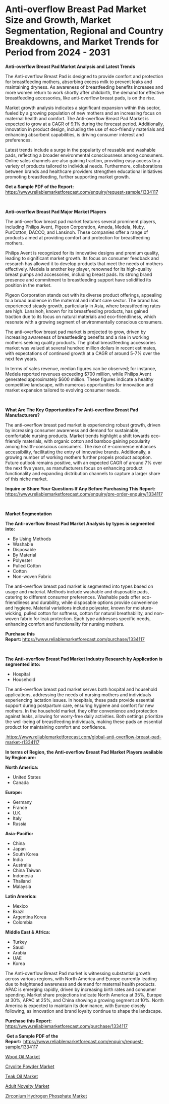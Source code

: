 <p><h1>Anti-overflow Breast Pad Market Size and Growth, Market Segmentation, Regional and Country Breakdowns, and Market Trends for Period from 2024 -  2031</h1></p><p><strong>Anti-overflow Breast Pad Market Analysis and Latest Trends</strong></p>
<p><p>The Anti-overflow Breast Pad is designed to provide comfort and protection for breastfeeding mothers, absorbing excess milk to prevent leaks and maintaining dryness. As awareness of breastfeeding benefits increases and more women return to work shortly after childbirth, the demand for effective breastfeeding accessories, like anti-overflow breast pads, is on the rise.</p><p>Market growth analysis indicates a significant expansion within this sector, fueled by a growing population of new mothers and an increasing focus on maternal health and comfort. The Anti-overflow Breast Pad Market is expected to grow at a CAGR of 9.1% during the forecast period. Additionally, innovation in product design, including the use of eco-friendly materials and enhancing absorbent capabilities, is driving consumer interest and preferences.</p><p>Latest trends include a surge in the popularity of reusable and washable pads, reflecting a broader environmental consciousness among consumers. Online sales channels are also gaining traction, providing easy access to a variety of products tailored to individual needs. Furthermore, collaborations between brands and healthcare providers strengthen educational initiatives promoting breastfeeding, further supporting market growth.</p></p>
<p><strong>Get a Sample PDF of the Report:&nbsp;</strong> <a href="https://www.reliablemarketforecast.com/enquiry/request-sample/1334117?utm_campaign=1082&utm_medium=2&utm_source=Github&utm_content=ia&utm_term=12122024&utm_id=anti-overflow-breast-pad">https://www.reliablemarketforecast.com/enquiry/request-sample/1334117</a></p>
<p>&nbsp;</p>
<p><strong>Anti-overflow Breast Pad Major Market Players</strong></p>
<p><p>The anti-overflow breast pad market features several prominent players, including Philips Avent, Pigeon Corporation, Ameda, Medela, Nuby, PurCotton, DACCO, and Lansinoh. These companies offer a range of products aimed at providing comfort and protection for breastfeeding mothers.</p><p>Philips Avent is recognized for its innovative designs and premium quality, leading to significant market growth. Its focus on consumer feedback and research has allowed it to develop products that meet the needs of mothers effectively. Medela is another key player, renowned for its high-quality breast pumps and accessories, including breast pads. Its strong brand presence and commitment to breastfeeding support have solidified its position in the market.</p><p>Pigeon Corporation stands out with its diverse product offerings, appealing to a broad audience in the maternal and infant care sector. The brand has experienced steady growth, particularly in Asia, where breastfeeding rates are high. Lansinoh, known for its breastfeeding products, has gained traction due to its focus on natural materials and eco-friendliness, which resonate with a growing segment of environmentally conscious consumers.</p><p>The anti-overflow breast pad market is projected to grow, driven by increasing awareness of breastfeeding benefits and a rise in working mothers seeking quality products. The global breastfeeding accessories market was valued at several hundred million dollars in recent estimates, with expectations of continued growth at a CAGR of around 5-7% over the next few years.</p><p>In terms of sales revenue, median figures can be observed; for instance, Medela reported revenues exceeding $700 million, while Philips Avent generated approximately $600 million. These figures indicate a healthy competitive landscape, with numerous opportunities for innovation and market expansion tailored to evolving consumer needs.</p></p>
<p>&nbsp;</p>
<p><strong>What Are The Key Opportunities For Anti-overflow Breast Pad Manufacturers?</strong></p>
<p><p>The anti-overflow breast pad market is experiencing robust growth, driven by increasing consumer awareness and demand for sustainable, comfortable nursing products. Market trends highlight a shift towards eco-friendly materials, with organic cotton and bamboo gaining popularity among health-conscious consumers. The rise of e-commerce enhances accessibility, facilitating the entry of innovative brands. Additionally, a growing number of working mothers further propels product adoption. Future outlook remains positive, with an expected CAGR of around 7% over the next five years, as manufacturers focus on enhancing product functionality and expanding distribution channels to capture a larger share of this niche market.</p></p>
<p><strong>Inquire or Share Your Questions If Any Before Purchasing This Report:</strong> <a href="https://www.reliablemarketforecast.com/enquiry/pre-order-enquiry/1334117?utm_campaign=1082&utm_medium=2&utm_source=Github&utm_content=ia&utm_term=12122024&utm_id=anti-overflow-breast-pad">https://www.reliablemarketforecast.com/enquiry/pre-order-enquiry/1334117</a></p>
<p>&nbsp;</p>
<p><strong>Market Segmentation</strong></p>
<p><strong>The Anti-overflow Breast Pad Market Analysis by types is segmented into:</strong></p>
<p><ul><li>By Using Methods</li><li>Washable</li><li>Disposable</li><li>By Material</li><li>Polyester</li><li>Pulled Cotton</li><li>Cotton</li><li>Non-woven Fabric</li></ul></p>
<p><p>The anti-overflow breast pad market is segmented into types based on usage and material. Methods include washable and disposable pads, catering to different consumer preferences. Washable pads offer eco-friendliness and durability, while disposable options provide convenience and hygiene. Material variations include polyester, known for moisture-wicking, pulled cotton for softness, cotton for natural breathability, and non-woven fabric for leak protection. Each type addresses specific needs, enhancing comfort and functionality for nursing mothers.</p></p>
<p><strong>Purchase this Report:&nbsp;</strong><a href="https://www.reliablemarketforecast.com/purchase/1334117?utm_campaign=1082&utm_medium=2&utm_source=Github&utm_content=ia&utm_term=12122024&utm_id=anti-overflow-breast-pad">https://www.reliablemarketforecast.com/purchase/1334117</a></p>
<p>&nbsp;</p>
<p><strong>The Anti-overflow Breast Pad Market Industry Research by Application is segmented into:</strong></p>
<p><ul><li>Hospital</li><li>Household</li></ul></p>
<p><p>The anti-overflow breast pad market serves both hospital and household applications, addressing the needs of nursing mothers and individuals experiencing lactation issues. In hospitals, these pads provide essential support during postpartum care, ensuring hygiene and comfort for new mothers. In the household market, they offer convenience and protection against leaks, allowing for worry-free daily activities. Both settings prioritize the well-being of breastfeeding individuals, making these pads an essential product for maintaining comfort and confidence.</p></p>
<p><a href="https://www.reliablemarketforecast.com/global-anti-overflow-breast-pad-market-r1334117?utm_campaign=1082&utm_medium=2&utm_source=Github&utm_content=ia&utm_term=12122024&utm_id=anti-overflow-breast-pad">&nbsp;https://www.reliablemarketforecast.com/global-anti-overflow-breast-pad-market-r1334117</a></p>
<p><strong>In terms of Region, the Anti-overflow Breast Pad Market Players available by Region are:</strong></p>
<p>
    <p> <strong> North America: </strong>
        <ul>
            <li>United States</li>
            <li>Canada</li>
        </ul>
        </p> 
    <p> <strong> Europe: </strong>
        <ul>
            <li>Germany</li>
            <li>France</li>
            <li>U.K.</li>
            <li>Italy</li>
            <li>Russia</li>
        </ul>
        </p> 
    <p> <strong> Asia-Pacific: </strong>
        <ul>
            <li>China</li>
            <li>Japan</li>
            <li>South Korea</li>
            <li>India</li>
            <li>Australia</li>
            <li>China Taiwan</li>
            <li>Indonesia</li>
            <li>Thailand</li>
            <li>Malaysia</li>
        </ul>
        </p> 
    <p> <strong> Latin America: </strong>
        <ul>
            <li>Mexico</li>
            <li>Brazil</li>
            <li>Argentina Korea</li>
            <li>Colombia</li>
        </ul>
        </p> 
    <p> <strong> Middle East & Africa: </strong>
        <ul>
            <li>Turkey</li>
            <li>Saudi</li>
            <li>Arabia</li>
            <li>UAE</li>
            <li>Korea</li>
        </ul>
    </p>
    </p>
<p><p>The Anti-overflow Breast Pad market is witnessing substantial growth across various regions, with North America and Europe currently leading due to heightened awareness and demand for maternal health products. APAC is emerging rapidly, driven by increasing birth rates and consumer spending. Market share projections indicate North America at 35%, Europe at 30%, APAC at 25%, and China showing a growing segment at 10%. North America is expected to maintain its dominance, with Europe closely following, as innovation and brand loyalty continue to shape the landscape.</p></p>
<p><strong>Purchase this Report: </strong><a href="https://www.reliablemarketforecast.com/purchase/1334117?utm_campaign=1082&utm_medium=2&utm_source=Github&utm_content=ia&utm_term=12122024&utm_id=anti-overflow-breast-pad">https://www.reliablemarketforecast.com/purchase/1334117</a></p>
<p>&nbsp;<strong>Get a Sample PDF of the Report:&nbsp;&nbsp;</strong><a href="https://www.reliablemarketforecast.com/enquiry/request-sample/1334117?utm_campaign=1082&utm_medium=2&utm_source=Github&utm_content=ia&utm_term=12122024&utm_id=anti-overflow-breast-pad">https://www.reliablemarketforecast.com/enquiry/request-sample/1334117</a></p>
<p><strong></strong></p>
<p><p><a href="https://www.linkedin.com/pulse/deep-dive-wood-oil-market-future-growth-41-rate-until-2031-ye7gc?utm_campaign=1082&utm_medium=2&utm_source=Github&utm_content=ia&utm_term=12122024&utm_id=anti-overflow-breast-pad">Wood Oil Market</a></p><p><a href="https://www.linkedin.com/pulse/understanding-global-cryolite-powder-marketsgrowth-potential-jzl5c?utm_campaign=1082&utm_medium=2&utm_source=Github&utm_content=ia&utm_term=12122024&utm_id=anti-overflow-breast-pad">Cryolite Powder Market</a></p><p><a href="https://www.linkedin.com/pulse/theglobal-teak-oil-market-sizeenormousand-growthrate-87-from-naakc?utm_campaign=1082&utm_medium=2&utm_source=Github&utm_content=ia&utm_term=12122024&utm_id=anti-overflow-breast-pad">Teak Oil Market</a></p><p><a href="https://www.linkedin.com/pulse/in-depth-adult-novelty-market-study-2024-2031-expected-cagr-rqsaf?utm_campaign=1082&utm_medium=2&utm_source=Github&utm_content=ia&utm_term=12122024&utm_id=anti-overflow-breast-pad">Adult Novelty Market</a></p><p><a href="https://www.linkedin.com/pulse/zirconium-hydrogen-phosphate-market-growth-insights-sales-channels-hewhc?utm_campaign=1082&utm_medium=2&utm_source=Github&utm_content=ia&utm_term=12122024&utm_id=anti-overflow-breast-pad">Zirconium Hydrogen Phosphate Market</a></p></p>